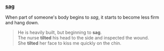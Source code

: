 <br>

### [sag](https://www.collinsdictionary.com/dictionary/english/sag)
When part of someone's body begins to *sag*, it starts to become less firm and hang down.
> He is heavily built, but beginning to **sag**.  <br>
> The nurse **tilted** his head to the side and inspected the wound. <br>
> She **tilted** her face to kiss me quickly on the chin.

